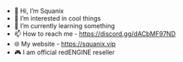 - 👋 Hi, I’m Squanix
- 👀 I’m interested in cool things
- 🌱 I’m currently learning something
- 📫 How to reach me - https://discord.gg/dACbMF97ND
- 🌐 My website - https://squanix.vip
- 🎮 I am official redENGINE reseller
